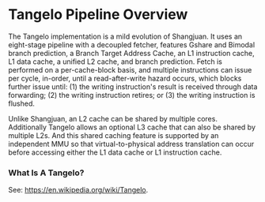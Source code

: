 # Tangelo Pipeline Overview

The Tangelo implementation is a mild evolution of Shangjuan. It uses
an eight-stage pipeline with a decoupled fetcher, features Gshare and
Bimodal branch prediction, a Branch Target Address Cache, an L1
instruction cache, L1 data cache, a unified L2 cache, and branch
prediction. Fetch is performed on a per-cache-block basis, and multiple
instructions can issue per cycle, in-order, until a read-after-write
hazard occurs, which blocks further issue until: (1) the writing
instruction's result is received through data forwarding; (2) the
writing instruction retires; or (3) the writing instruction is flushed.

Unlike Shangjuan, an L2 cache can be shared by multiple cores.
Additionally Tangelo allows an optional L3 cache that can also be shared
by multiple L2s. And this shared caching feature is supported by an
independent MMU so that virtual-to-physical address translation can
occur before accessing either the L1 data cache or L1 instruction cache.

### What Is A Tangelo?

See: https://en.wikipedia.org/wiki/Tangelo.